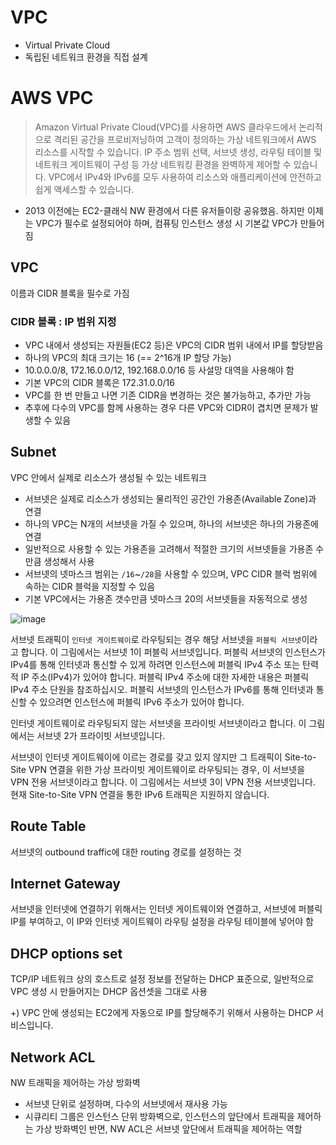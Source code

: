 # VPC

- Virtual Private Cloud
- 독립된 네트워크 환경을 직접 설계

# AWS VPC

> Amazon Virtual Private Cloud(VPC)를 사용하면 AWS 클라우드에서 논리적으로 격리된 공간을 프로비저닝하여 고객이 정의하는 가상 네트워크에서 AWS 리소스를 시작할 수 있습니다. IP 주소 범위 선택, 서브넷 생성, 라우팅 테이블 및 네트워크 게이트웨이 구성 등 가상 네트워킹 환경을 완벽하게 제어할 수 있습니다. VPC에서 IPv4와 IPv6를 모두 사용하여 리소스와 애플리케이션에 안전하고 쉽게 액세스할 수 있습니다. 

- 2013 이전에는 EC2-클래식 NW 환경에서 다른 유저들이랑 공유했음. 하지만 이제는 VPC가 필수로 설정되어야 하며, 컴퓨팅 인스턴스 생성 시 기본값 VPC가 만들어짐

## VPC

이름과 CIDR 블록을 필수로 가짐

### CIDR 블록 : IP 범위 지정

- VPC 내에서 생성되는 자원들(EC2 등)은 VPC의 CIDR 범위 내에서 IP를 할당받음
- 하나의 VPC의 최대 크기는 16 (== 2^16개 IP 할당 가능)
- 10.0.0.0/8, 172.16.0.0/12, 192.168.0.0/16 등 사설망 대역을 사용해야 함
- 기본 VPC의 CIDR 블록은 172.31.0.0/16
- VPC를 한 번 만들고 나면 기존 CIDR을 변경하는 것은 불가능하고, 추가만 가능
- 추후에 다수의 VPC를 함께 사용하는 경우 다른 VPC와 CIDR이 겹치면 문제가 발생할 수 있음

## Subnet

VPC 안에서 실제로 리소스가 생성될 수 있는 네트워크

- 서브넷은 실제로 리소스가 생성되는 물리적인 공간인 가용존(Available Zone)과 연결
- 하나의 VPC는 N개의 서브넷을 가질 수 있으며, 하나의 서브넷은 하나의 가용존에 연결
- 일반적으로 사용할 수 있는 가용존을 고려해서 적절한 크기의 서브넷들을 가용존 수만큼 생성해서 사용
- 서브넷의 넷마스크 범위는 `/16`~`/28`을 사용할 수 있으며, VPC CIDR 블럭 범위에 속하는 CIDR 블럭을 지정할 수 있음
- 기본 VPC에서는 가용존 갯수만큼 넷마스크 20의 서브넷들을 자동적으로 생성

![image](https://user-images.githubusercontent.com/43198798/141067920-7ae30223-9a67-412d-9c69-f3cd922d0667.png)

서브넷 트래픽이 `인터넷 게이트웨이`로 라우팅되는 경우 해당 서브넷을 `퍼블릭 서브넷`이라고 합니다. 이 그림에서는 서브넷 1이 퍼블릭 서브넷입니다. 퍼블릭 서브넷의 인스턴스가 IPv4를 통해 인터넷과 통신할 수 있게 하려면 인스턴스에 퍼블릭 IPv4 주소 또는 탄력적 IP 주소(IPv4)가 있어야 합니다. 퍼블릭 IPv4 주소에 대한 자세한 내용은 퍼블릭 IPv4 주소 단원을 참조하십시오. 퍼블릭 서브넷의 인스턴스가 IPv6를 통해 인터넷과 통신할 수 있으려면 인스턴스에 퍼블릭 IPv6 주소가 있어야 합니다.

인터넷 게이트웨이로 라우팅되지 않는 서브넷을 프라이빗 서브넷이라고 합니다. 이 그림에서는 서브넷 2가 프라이빗 서브넷입니다.

서브넷이 인터넷 게이트웨이에 이르는 경로를 갖고 있지 않지만 그 트래픽이 Site-to-Site VPN 연결을 위한 가상 프라이빗 게이트웨이로 라우팅되는 경우, 이 서브넷을 VPN 전용 서브넷이라고 합니다. 이 그림에서는 서브넷 3이 VPN 전용 서브넷입니다. 현재 Site-to-Site VPN 연결을 통한 IPv6 트래픽은 지원하지 않습니다.

## Route Table

서브넷의 outbound traffic에 대한 routing 경로를 설정하는 것

## Internet Gateway

서브넷을 인터넷에 연결하기 위해서는 인터넷 게이트웨이와 연결하고, 서브넷에 퍼블릭 IP를 부여하고, 이 IP와 인터넷 게이트웨이 라우팅 설정을 라우팅 테이블에 넣어야 함

## DHCP options set

TCP/IP 네트워크 상의 호스트로 설정 정보를 전달하는 DHCP 표준으로, 일반적으로 VPC 생성 시 만들어지는 DHCP 옵션셋을 그대로 사용

+) VPC 안에 생성되는 EC2에게 자동으로 IP를 할당해주기 위해서 사용하는 DHCP 서비스입니다.

## Network ACL

NW 트래픽을 제어하는 가상 방화벽

- 서브넷 단위로 설정하며, 다수의 서브넷에서 재사용 가능
- 시큐리티 그룹은 인스턴스 단위 방화벽으로, 인스턴스의 앞단에서 트래픽을 제어하는 가상 방화벽인 반면, NW ACL은 서브넷 앞단에서 트래픽을 제어하는 역할

